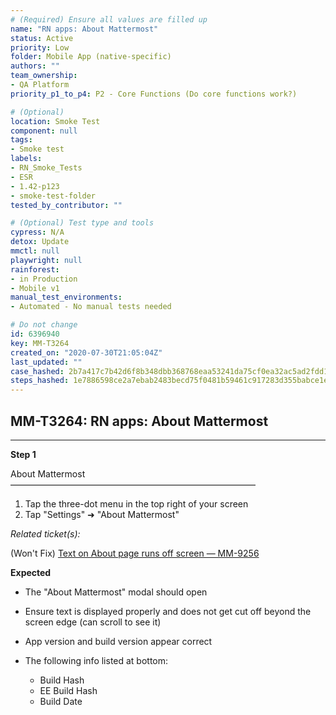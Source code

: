 ```yaml
---
# (Required) Ensure all values are filled up
name: "RN apps: About Mattermost"
status: Active
priority: Low
folder: Mobile App (native-specific)
authors: ""
team_ownership:
- QA Platform
priority_p1_to_p4: P2 - Core Functions (Do core functions work?)

# (Optional)
location: Smoke Test
component: null
tags:
- Smoke test
labels:
- RN_Smoke_Tests
- ESR
- 1.42-p123
- smoke-test-folder
tested_by_contributor: ""

# (Optional) Test type and tools
cypress: N/A
detox: Update
mmctl: null
playwright: null
rainforest:
- in Production
- Mobile v1
manual_test_environments:
- Automated - No manual tests needed

# Do not change
id: 6396940
key: MM-T3264
created_on: "2020-07-30T21:05:04Z"
last_updated: ""
case_hashed: 2b7a417c7b42d6f8b348dbb368768eaa53241da75cf0ea32ac5ad2fdd1156411aa81a45228d885d1c6aab59fd8f58f8b
steps_hashed: 1e7886598ce2a7ebab2483becd75f0481b59461c917283d355babce1e75874b283dc2574a7209cd7a37dc1cbb9116fd3
---
```


<!-- (Auto-generated) Based on frontmatter's "key" and "name" -->

## MM-T3264: RN apps: About Mattermost

---

**Step 1**

About Mattermost\
————————————————————————————

1. Tap the three-dot menu in the top right of your screen
2. Tap "Settings" ➜ "About Mattermost"

_Related ticket(s):_

(Won't Fix) [Text on About page runs off screen — MM-9256](https://mattermost.atlassian.net/browse/MM-9256)

**Expected**

- The "About Mattermost" modal should open

- Ensure text is displayed properly and does not get cut off beyond the screen edge (can scroll to see it)

- App version and build version appear correct

- The following info listed at bottom:

  - Build Hash
  - EE Build Hash
  - Build Date
